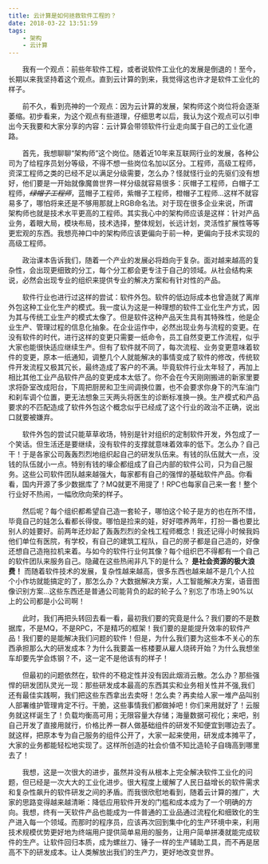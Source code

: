 ```yaml
---
title: 云计算是如何拯救软件工程的？
date: 2018-03-22 13:51:59
tags: 
    - 架构
    - 云计算
---
```


&emsp;&emsp;我有一个观点：前些年软件工程，或者说软件工业化的发展是倒退的！至今，长期以来我坚持着这个观点。直到云计算的到来，我觉得这也许才是软件工业化的样子。
<!-- more -->

&emsp;&emsp;前不久，看到亮神的一个观点：因为云计算的发展，架构师这个岗位将会逐渐萎缩。初步看来，为这个观点有些道理，仔细思考以后，我认为这个观点可以引申出今天我要和大家分享的内容：云计算会带领软件行业走向属于自己的工业化道路。

&emsp;&emsp;首先，我想聊聊“架构师”这个岗位。随着近10年来互联网行业的发展，各种公司为了给程序员划分等级，不得不想一些岗位名加以区分。工程师，高级工程师，资深工程师之类的已经不足以满足分级需要，怎么办？怪就怪行业的先驱们没有想好，他们要是一开始就像魔兽世界一样分级就容易很多：灰帽子工程师，白帽子工程师，*<del>绿帽子工程师</del>*，蓝帽子工程师，紫帽子工程师，橙帽子工程师...这样不就容易多了，哪怕将来还是不够用那就上RGB命名法。对于现在很多企业来说，所谓架构师也就是技术水平更高的工程师。其实我心中的架构师应该是这样：针对产品业务，着眼大局，模块布局，技术选择，整体规划，长远计划，灵活性扩展性等等更宏观的东西。我想亮神口中的架构师应该更偏向于前一种，更偏向于技术实现的高级工程师。

&emsp;&emsp;政治课本告诉我们，随着一个产业的发展必将趋向于复杂。面对越来越高的复杂性，会出现更细致的分工，每个分工都会更专注于自己的领域。从社会结构来说，必然会出现专业的组织来提供专业的解决方案和有针对性的产品。

&emsp;&emsp;软件行业也进行过这样的尝试：软件外包。软件的低边际成本也曾造就了离岸外包这种工业化生产的模式。我一度认为这是一种理想的软件工业化生产方式，因为其与传统工业生产的模式太像了。但是软件这种产品天生具有其特殊性，他是企业生产、管理过程的信息化抽象。在企业运作中，必然出现业务与流程的变更。在没有软件的时代，进行这样的变更只需要一纸命令，员工自然变更工作流程，似乎大家也能很快适应继续生产。但有了软件就不同了，每次流程、业务变更意味着软件的变更，原本一纸通知，调整几个人就能解决的事情变成了软件的修改，传统软件开发流程又极其冗长，最终造成了客户的不满。毕竟软件行业太年轻了，再加上相比其他工业产品软件产品的变更成本太低了。你不会在今天刚刚搬进的新家里要求将卧室改成阳台，下周把厨房和卫生间调换位置，也不会要求你身下的汽车油门和刹车调个位置，更无法想象三天两头将医生的诊断标准换一换。生产模式和产品要求的不匹配造成了软件外包这个概念似乎已经成了这个行业的政治不正确，说出口就要被嫌弃。

&emsp;&emsp;软件外包的尝试只能草草收场，特别是针对组织的定制软件开发，外包成了一个笑话。但生活还是要继续，没有软件的支撑就意味着效率的低下。怎么办？自己干！于是各家公司轰轰烈烈地组织起自己的研发队伍来。有钱的队伍就大一点，没钱的队伍就小一点。特别有钱的壕企都组成了自己内部的软件公司，只为自己服务。这些公司软件团队越来越强大，每家都有自己的强悍的基础软件产品。你看看，国内开源了多少数据库了？MQ就更不用提了！RPC也每家自己来一套！整个行业好不热闹，一幅欣欣向荣的样子。

&emsp;&emsp;然后呢？每个组织都希望自己造一套轮子，哪怕这个轮子是方的也在所不惜，毕竟自己的娃怎么看都长得俊。哪怕是捡来的娃，好好喂养两年，打扮一番也要比别人的娃要好。前两年还炒起了轰轰烈烈的全栈工程师概念！我还记得小时候我妈他们单位有医院，有学校，有自己的建筑工程队，自己的房子都是自己造的，好像还想自己造拖拉机来着。与如今的软件行业何其像？每个组织巴不得都有一个自己的软件团队来服务自己。隐藏在这些热闹非凡下的是什么？ **是社会资源的极大浪费！** 而随着软件技术的发展，复杂性越来越高，很多东西也越来越不是几个人拉个小作坊就能搞定的了，那怎么办？大数据解决方案，人工智能解决方案，语音图像识别方案...这些东西还是普通公司能背负的起的轮子么？别忘了市场上90%以上的公司都是小公司啊！

&emsp;&emsp;此时，我们再把头转回去看一看，最初我们要的究竟是什么？我们要的不是数据库，不是MQ，不是RPC，不是精巧的框架！我们要的是能提升效率的软件产品！我们要的是能解决我们问题的软件！但是，为什么我们要为这些本不关心的东西承担那么大的研发成本？为什么我要盖一栋楼要从雇人烧砖开始？为什么我想坐车却要先学会炼钢？不，这一定不是他该有的样子！

&emsp;&emsp;但最初的问题依然在，软件的不稳定性并没有因此烟消云散。怎么办？那些强悍的研发团队灵光一现：那些研发成本最高的东西其实和业务相关性并不强,我们还有最佳实践啊，我们把这些东西拿出去卖呀！怎么卖？再卖给人家一堆产品叫别人部署维护管理肯定不行。干脆，这些事情我们都做掉吧！你们来用就好了！云服务就这样诞生了！负载均衡高可用；无限容量大存储；海量数据可视化；来吧，别自己开发了直接用就行，价格比养一群人做基础组件的研发不知便宜到哪边去了。就这样，把原本专为自己服务的组件公开了，大家一起来使用，研发成本摊平了，大家的业务都能轻松地实现了。这样所创造的社会价值不知比造轮子自嗨高到哪里去了！

&emsp;&emsp;我想，这是一次很大的进步，虽然并没有从根本上完全解决软件工业化的问题，但已经是一次大大的工业化进步。很大程度上缓解了人民日益增长的软件需求和复杂性飙升的软件研发之间的矛盾。而我很欣慰地看到，随着云计算的推广，大家的思路变得越来越清晰：降低应用软件开发的门槛和成本成为了一个明确的方向。我想，终有一天软件产品也能成为一件普通的工业品通过流程化和细致化的生产进入每一个领域。而那时的程序员，应该再次回到集中化的生产环境中来，利用技术规模优势更好地为终端用户提供简单易用的服务，让用户简单拼凑就能完成软件的生产。让软件回归本质，成为螺丝刀、锤子一样的生产辅助工具，而不再是居高不下的研发成本。让人类解放出我们的生产力，更好地改变世界。